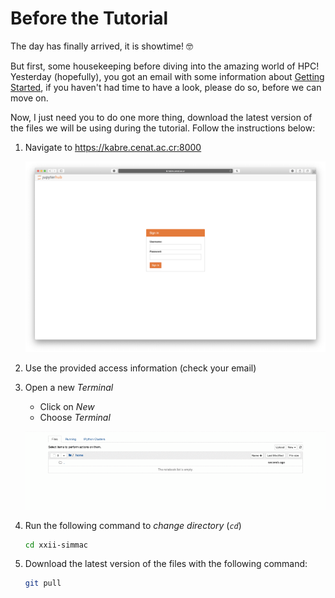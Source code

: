 # Before the Tutorial

The day has finally arrived, it is showtime! 🤓

But first, some housekeeping before diving into the amazing world of HPC! Yesterday (hopefully), you got an email with some information about [Getting Started](0.GettingStarted.md), if you haven't had time to have a look, please do so, before we can move on.

Now, I just need you to do one more thing, download the latest version of the files we will be using during the tutorial. Follow the instructions below:

1. Navigate to https://kabre.cenat.ac.cr:8000

    ![login-kabre](images/login-kabre.png)
    
2. Use the provided access information (check your email)

3. Open a new *Terminal*
    - Click on *New*
    - Choose *Terminal*
  
    ![open-terminal](images/open-terminal.gif)

4. Run the following command to *change directory* (_`cd`_) 
    ```bash
    cd xxii-simmac
    ```
    
5. Download the latest version of the files with the following command:
    ```bash
    git pull
    ```
